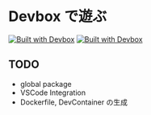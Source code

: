 # Devbox で遊ぶ

[![Built with Devbox](https://www.jetify.com/img/devbox/shield_galaxy.svg)](https://www.jetify.com/devbox/docs/contributor-quickstart/)
[![Built with Devbox](https://www.jetify.com/img/devbox/shield_moon.svg)](https://www.jetify.com/devbox/docs/contributor-quickstart/)

## TODO

- global package
- VSCode Integration
- Dockerfile, DevContainer の生成

